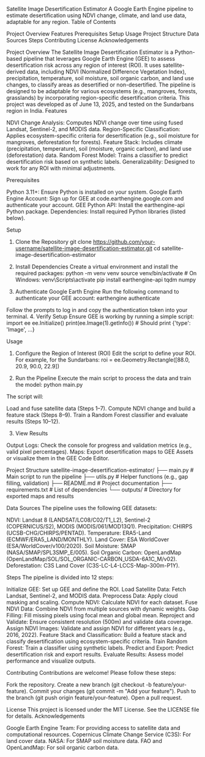 Satellite Image Desertification Estimator
A Google Earth Engine pipeline to estimate desertification using NDVI change, climate, and land use data, adaptable for any region.
Table of Contents

Project Overview
Features
Prerequisites
Setup
Usage
Project Structure
Data Sources
Steps
Contributing
License
Acknowledgements

Project Overview
The Satellite Image Desertification Estimator is a Python-based pipeline that leverages Google Earth Engine (GEE) to assess desertification risk across any region of interest (ROI). It uses satellite-derived data, including NDVI (Normalized Difference Vegetation Index), precipitation, temperature, soil moisture, soil organic carbon, and land use changes, to classify areas as desertified or non-desertified. The pipeline is designed to be adaptable for various ecosystems (e.g., mangroves, forests, grasslands) by incorporating region-specific desertification criteria. This project was developed as of June 13, 2025, and tested on the Sundarbans region in India.
Features

NDVI Change Analysis: Computes NDVI change over time using fused Landsat, Sentinel-2, and MODIS data.
Region-Specific Classification: Applies ecosystem-specific criteria for desertification (e.g., soil moisture for mangroves, deforestation for forests).
Feature Stack: Includes climate (precipitation, temperature), soil (moisture, organic carbon), and land use (deforestation) data.
Random Forest Model: Trains a classifier to predict desertification risk based on synthetic labels.
Generalizability: Designed to work for any ROI with minimal adjustments.

Prerequisites

Python 3.11+: Ensure Python is installed on your system.
Google Earth Engine Account: Sign up for GEE at code.earthengine.google.com and authenticate your account.
GEE Python API: Install the earthengine-api Python package.
Dependencies: Install required Python libraries (listed below).

Setup
1. Clone the Repository
git clone https://github.com/your-username/satellite-image-desertification-estimator.git
cd satellite-image-desertification-estimator

2. Install Dependencies
Create a virtual environment and install the required packages:
python -m venv venv
source venv/bin/activate  # On Windows: venv\Scripts\activate
pip install earthengine-api tqdm numpy

3. Authenticate Google Earth Engine
Run the following command to authenticate your GEE account:
earthengine authenticate

Follow the prompts to log in and copy the authentication token into your terminal.
4. Verify Setup
Ensure GEE is working by running a simple script:
import ee
ee.Initialize()
print(ee.Image(1).getInfo())  # Should print {'type': 'Image', ...}

Usage
1. Configure the Region of Interest (ROI)
Edit the script to define your ROI. For example, for the Sundarbans:
roi = ee.Geometry.Rectangle([88.0, 20.9, 90.0, 22.9])

2. Run the Pipeline
Execute the main script to process the data and train the model:
python main.py

The script will:

Load and fuse satellite data (Steps 1–7).
Compute NDVI change and build a feature stack (Steps 8–9).
Train a Random Forest classifier and evaluate results (Steps 10–12).

3. View Results

Output Logs: Check the console for progress and validation metrics (e.g., valid pixel percentages).
Maps: Export desertification maps to GEE Assets or visualize them in the GEE Code Editor.

Project Structure
satellite-image-desertification-estimator/
├── main.py               # Main script to run the pipeline
├── utils.py              # Helper functions (e.g., gap filling, validation)
├── README.md             # Project documentation
├── requirements.txt      # List of dependencies
└── outputs/              # Directory for exported maps and results

Data Sources
The pipeline uses the following GEE datasets:

NDVI: Landsat 8 (LANDSAT/LC08/C02/T1_L2), Sentinel-2 (COPERNICUS/S2), MODIS (MODIS/061/MOD13Q1).
Precipitation: CHIRPS (UCSB-CHG/CHIRPS/PENTAD).
Temperature: ERA5-Land (ECMWF/ERA5_LAND/MONTHLY).
Land Cover: ESA WorldCover (ESA/WorldCover/v100/2020).
Soil Moisture: SMAP (NASA/SMAP/SPL3SMP_E/005).
Soil Organic Carbon: OpenLandMap (OpenLandMap/SOL/SOL_ORGANIC-CARBON_USDA-6A1C_M/v02).
Deforestation: C3S Land Cover (C3S-LC-L4-LCCS-Map-300m-P1Y).

Steps
The pipeline is divided into 12 steps:

Initialize GEE: Set up GEE and define the ROI.
Load Satellite Data: Fetch Landsat, Sentinel-2, and MODIS data.
Preprocess Data: Apply cloud masking and scaling.
Compute NDVI: Calculate NDVI for each dataset.
Fuse NDVI Data: Combine NDVI from multiple sources with dynamic weights.
Gap Filling: Fill missing pixels using focal mean and global mean.
Reproject and Validate: Ensure consistent resolution (500m) and validate data coverage.
Assign NDVI Images: Validate and assign NDVI for different years (e.g., 2016, 2022).
Feature Stack and Classification: Build a feature stack and classify desertification using ecosystem-specific criteria.
Train Random Forest: Train a classifier using synthetic labels.
Predict and Export: Predict desertification risk and export results.
Evaluate Results: Assess model performance and visualize outputs.

Contributing
Contributions are welcome! Please follow these steps:

Fork the repository.
Create a new branch (git checkout -b feature/your-feature).
Commit your changes (git commit -m "Add your feature").
Push to the branch (git push origin feature/your-feature).
Open a pull request.

License
This project is licensed under the MIT License. See the LICENSE file for details.
Acknowledgements

Google Earth Engine Team: For providing access to satellite data and computational resources.
Copernicus Climate Change Service (C3S): For land cover data.
NASA: For SMAP soil moisture data.
FAO and OpenLandMap: For soil organic carbon data.

